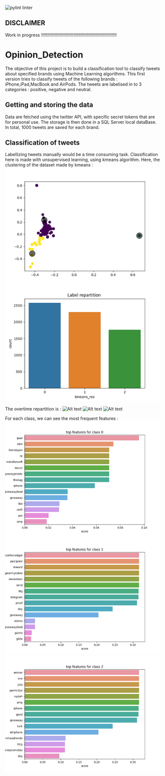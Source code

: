 ![pylint linter](https://github.com/dakaiss28/Opinion_Detection/actions/workflows/pylint.yml/badge.svg)


## DISCLAIMER
Work in progress !!!!!!!!!!!!!!!!!!!!!!!!!!!!!!!!!!!!!!!!!!!!!!!!!!!!!!!!!!!!!

# Opinion_Detection

The objective of this project is to build a classification tool to classify tweets about specified brands using Machine Learning algorithms. 
This first version tries to classify tweets of the following brands : iPhone,iPad,MacBook and AirPods. 
The tweets are labelised in to 3 categories : positive, negative and neutral. 

## Getting and storing the data
Data are fetched using the twitter API, with specific secret tokens that are for personal use. 
The storage is then done in a SQL Server local dataBase. In total, 1000 tweets are saved for each brand. 

## Classification of tweets
Labellizing tweets manually would be a time consuming task.
Classification here is made with unsupervised learning, using kmeans algorithm. 
Here, the clustering of the dataset made by kmeans : 
![Alt text](plots/labelDistribution.png)
![Alt text](plots/distributionCount.png)

The overtime repartition is :
![Alt text](plots/overtimeRepartiton0.png)
![Alt text](plots/overtimeRepartiton1.png)
![Alt text](plots/overtimeRepartiton2.png)

For each class, we can see the most frequent features : 
![Alt text](plots/frequentWords0.png)
![Alt text](plots/frequentWords1.png)
![Alt text](plots/frequentWords2.png)

